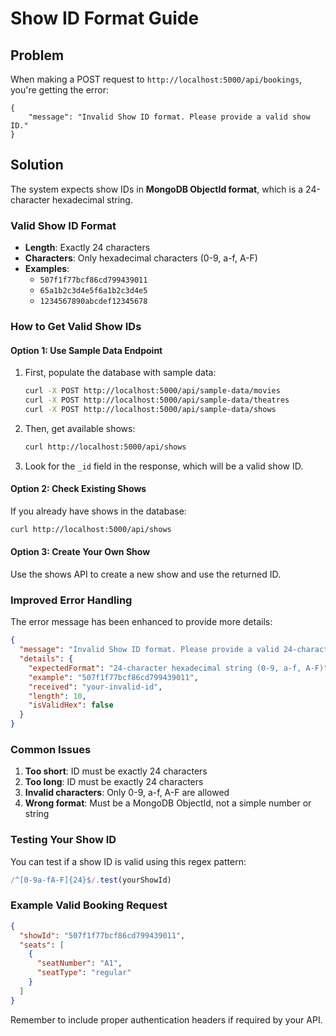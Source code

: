 # Show ID Format Guide

## Problem
When making a POST request to `http://localhost:5000/api/bookings`, you're getting the error:
```
{
    "message": "Invalid Show ID format. Please provide a valid show ID."
}
```

## Solution
The system expects show IDs in **MongoDB ObjectId format**, which is a 24-character hexadecimal string.

### Valid Show ID Format
- **Length**: Exactly 24 characters
- **Characters**: Only hexadecimal characters (0-9, a-f, A-F)
- **Examples**: 
  - `507f1f77bcf86cd799439011`
  - `65a1b2c3d4e5f6a1b2c3d4e5`
  - `1234567890abcdef12345678`

### How to Get Valid Show IDs

#### Option 1: Use Sample Data Endpoint
1. First, populate the database with sample data:
   ```bash
   curl -X POST http://localhost:5000/api/sample-data/movies
   curl -X POST http://localhost:5000/api/sample-data/theatres
   curl -X POST http://localhost:5000/api/sample-data/shows
   ```

2. Then, get available shows:
   ```bash
   curl http://localhost:5000/api/shows
   ```

3. Look for the `_id` field in the response, which will be a valid show ID.

#### Option 2: Check Existing Shows
If you already have shows in the database:
```bash
curl http://localhost:5000/api/shows
```

#### Option 3: Create Your Own Show
Use the shows API to create a new show and use the returned ID.

### Improved Error Handling
The error message has been enhanced to provide more details:
```json
{
  "message": "Invalid Show ID format. Please provide a valid 24-character hexadecimal MongoDB ObjectId.",
  "details": {
    "expectedFormat": "24-character hexadecimal string (0-9, a-f, A-F)",
    "example": "507f1f77bcf86cd799439011",
    "received": "your-invalid-id",
    "length": 10,
    "isValidHex": false
  }
}
```

### Common Issues
1. **Too short**: ID must be exactly 24 characters
2. **Too long**: ID must be exactly 24 characters  
3. **Invalid characters**: Only 0-9, a-f, A-F are allowed
4. **Wrong format**: Must be a MongoDB ObjectId, not a simple number or string

### Testing Your Show ID
You can test if a show ID is valid using this regex pattern:
```javascript
/^[0-9a-fA-F]{24}$/.test(yourShowId)
```

### Example Valid Booking Request
```json
{
  "showId": "507f1f77bcf86cd799439011",
  "seats": [
    {
      "seatNumber": "A1",
      "seatType": "regular"
    }
  ]
}
```

Remember to include proper authentication headers if required by your API.
